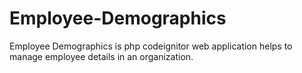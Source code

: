 # Employee-Demographics
Employee Demographics is php codeignitor web application helps to manage employee details in an organization.

